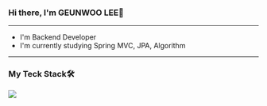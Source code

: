 ### Hi there, I'm GEUNWOO LEE👋
---
- I'm Backend Developer
- I'm currently studying Spring MVC, JPA, Algorithm
---
### My Teck Stack🛠
<img src="https://img.shields.io/badge/Spring-#6DB33F?style=for-the-badge&logo=Spring&logoColor=#6DB33F">
